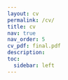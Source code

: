 ```yaml
---
layout: cv
permalink: /cv/
title: cv
nav: true
nav_order: 5
cv_pdf: final.pdf
description: 
toc:
  sidebar: left
---
```

